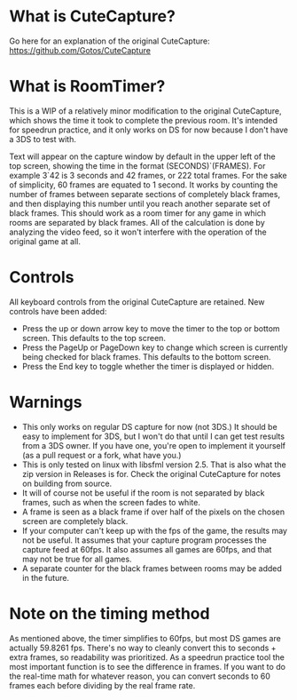 # What is CuteCapture?

Go here for an explanation of the original CuteCapture:
https://github.com/Gotos/CuteCapture

# What is RoomTimer?

This is a WIP of a relatively minor modification to the original CuteCapture, which shows the time it took to complete the previous room. It's intended for speedrun practice, and it only works on DS for now because I don't have a 3DS to test with.

Text will appear on the capture window by default in the upper left of the top screen, showing the time in the format (SECONDS)\`(FRAMES). For example 3\`42 is 3 seconds and 42 frames, or 222 total frames. For the sake of simplicity, 60 frames are equated to 1 second. It works by counting the number of frames between separate sections of completely black frames, and then displaying this number until you reach another separate set of black frames. This should work as a room timer for any game in which rooms are separated by black frames. All of the calculation is done by analyzing the video feed, so it won't interfere with the operation of the original game at all.

# Controls

All keyboard controls from the original CuteCapture are retained. New controls have been added:
- Press the up or down arrow key to move the timer to the top or bottom screen. This defaults to the top screen.
- Press the PageUp or PageDown key to change which screen is currently being checked for black frames. This defaults to the bottom screen.
- Press the End key to toggle whether the timer is displayed or hidden.

# Warnings

- This only works on regular DS capture for now (not 3DS.) It should be easy to implement for 3DS, but I won't do that until I can get test results from a 3DS owner. If you have one, you're open to implement it yourself (as a pull request or a fork, what have you.)
- This is only tested on linux with libsfml version 2.5. That is also what the zip version in Releases is for. Check the original CuteCapture for notes on building from source.
- It will of course not be useful if the room is not separated by black frames, such as when the screen fades to white.
- A frame is seen as a black frame if over half of the pixels on the chosen screen are completely black.
- If your computer can't keep up with the fps of the game, the results may not be useful. It assumes that your capture program processes the capture feed at 60fps. It also assumes all games are 60fps, and that may not be true for all games.
- A separate counter for the black frames between rooms may be added in the future.

# Note on the timing method

As mentioned above, the timer simplifies to 60fps, but most DS games are actually 59.8261 fps. There's no way to cleanly convert this to seconds + extra frames, so readability was prioritized. As a speedrun practice tool the most important function is to see the difference in frames. If you want to do the real-time math for whatever reason, you can convert seconds to 60 frames each before dividing by the real frame rate.
